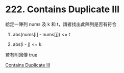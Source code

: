 # 222. Contains Duplicate III

給定一陣列 nums 及 k 和 t，請者找出此陣列是否有符合

1. abs(nums[i] - nums[j]) <= t

2. abs(i - j) <= k.

若有則回傳 true

[Contains Duplicate III](https://leetcode.com/problems/contains-duplicate-iii/)